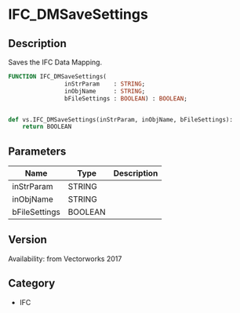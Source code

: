 # IFC_DMSaveSettings

## Description
Saves the IFC Data Mapping.

```pascal
FUNCTION IFC_DMSaveSettings(
				inStrParam    : STRING;
				inObjName     : STRING;
				bFileSettings : BOOLEAN) : BOOLEAN;
```

```python

def vs.IFC_DMSaveSettings(inStrParam, inObjName, bFileSettings):
    return BOOLEAN
```

## Parameters
|Name|Type|Description|
|---|---|---|
|inStrParam|STRING||
|inObjName|STRING||
|bFileSettings|BOOLEAN||

## Version
Availability: from Vectorworks 2017
## Category
* IFC


